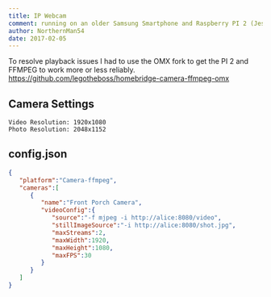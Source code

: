 ```yaml
---
title: IP Webcam
comment: running on an older Samsung Smartphone and Raspberry PI 2 (Jessie)
author: NorthernMan54
date: 2017-02-05
---
```

To resolve playback issues I had to use the OMX fork to get the PI 2 and FFMPEG to work more or less reliably.
https://github.com/legotheboss/homebridge-camera-ffmpeg-omx

## Camera Settings

    Video Resolution: 1920x1080
    Photo Resolution: 2048x1152

## config.json

```json
{
   "platform":"Camera-ffmpeg",
   "cameras":[
      {
         "name":"Front Porch Camera",
         "videoConfig":{
            "source":"-f mjpeg -i http://alice:8080/video",
            "stillImageSource":"-i http://alice:8080/shot.jpg",
            "maxStreams":2,
            "maxWidth":1920,
            "maxHeight":1080,
            "maxFPS":30
         }
      }
   ]
}
```
